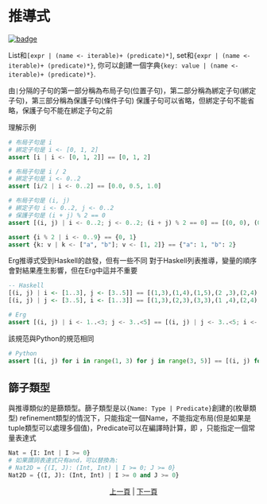 # 推導式

[![badge](https://img.shields.io/endpoint.svg?url=https%3A%2F%2Fgezf7g7pd5.execute-api.ap-northeast-1.amazonaws.com%2Fdefault%2Fsource_up_to_date%3Fowner%3Derg-lang%26repos%3Derg%26ref%3Dmain%26path%3Ddoc/EN/syntax/28_comprehension.md%26commit_hash%3De959b3e54bfa8cee4929743b0193a129e7525c61)](https://gezf7g7pd5.execute-api.ap-northeast-1.amazonaws.com/default/source_up_to_date?owner=erg-lang&repos=erg&ref=main&path=doc/EN/syntax/28_comprehension.md&commit_hash=e959b3e54bfa8cee4929743b0193a129e7525c61)

List和`[expr | (name <- iterable)+ (predicate)*]`,
set和`{expr | (name <- iterable)+ (predicate)*}`,
你可以創建一個字典`{key: value | (name <- iterable)+ (predicate)*}`.

由`|`分隔的子句的第一部分稱為布局子句(位置子句)，第二部分稱為綁定子句(綁定子句)，第三部分稱為保護子句(條件子句)
保護子句可以省略，但綁定子句不能省略，保護子句不能在綁定子句之前

理解示例

```python
# 布局子句是 i
# 綁定子句是 i <- [0, 1, 2]
assert [i | i <- [0, 1, 2]] == [0, 1, 2]

# 布局子句是 i / 2
# 綁定子句是 i <- 0..2
assert [i/2 | i <- 0..2] == [0.0, 0.5, 1.0]

# 布局子句是 (i, j)
# 綁定子句 i <- 0..2, j <- 0..2
# 保護子句是 (i + j) % 2 == 0
assert [(i, j) | i <- 0..2; j <- 0..2; (i + j) % 2 == 0] == [(0, 0), (0, 2), (1, 1), (2, 0), (2, 2)]

assert {i % 2 | i <- 0..9} == {0, 1}
assert {k: v | k <- ["a", "b"]; v <- [1, 2]} == {"a": 1, "b": 2}
```

Erg推導式受到Haskell的啟發，但有一些不同
對于Haskell列表推導，變量的順序會對結果產生影響，但在Erg中這并不重要

``` haskell
-- Haskell
[(i, j) | i <- [1..3], j <- [3..5]] == [(1,3),(1,4),(1,5),(2 ,3),(2,4),(2,5),(3,3),(3,4),(3,5)]
[(i, j) | j <- [3..5], i <- [1..3]] == [(1,3),(2,3),(3,3),(1 ,4),(2,4),(3,4),(1,5),(2,5),(3,5)]
```

```python
# Erg
assert [(i, j) | i <- 1..<3; j <- 3..<5] == [(i, j) | j <- 3..<5; i <- 1.. <3]
```

該規范與Python的規范相同

```python
# Python
assert [(i, j) for i in range(1, 3) for j in range(3, 5)] == [(i, j) for j in range(3, 5) for i in range(1, 3)]
```

## 篩子類型

與推導類似的是篩類型。篩子類型是以`{Name: Type | Predicate}`創建的(枚舉類型)
refinement類型的情況下，只能指定一個Name，不能指定布局(但是如果是tuple類型可以處理多個值)，Predicate可以在編譯時計算，即 ，只能指定一個常量表達式

```python
Nat = {I: Int | I >= 0}
# 如果謂詞表達式只有and，可以替換為:
# Nat2D = {(I, J): (Int, Int) | I >= 0; J >= 0}
Nat2D = {(I, J): (Int, Int) | I >= 0 and J >= 0}
```

<p align='center'>
    <a href='./27_pattern_matching.md'>上一頁</a> | <a href='./29_spread_syntax.md'>下一頁</a>
</p>
